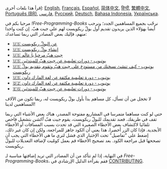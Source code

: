 إقرأ هذا بلغات أخرى: [English](HOWTO.md), [Français](HOWTO-fr.md), [Español](HOWTO-es.md), [简体中文](HOWTO-zh.md), [हिन्दी](HOWTO-hi.md), [繁體中文](HOWTO-zh_TW.md), [Português (BR)](HOWTO-pt_BR.md), [فارسی](HOWTO-fa_IR.md), [Русский](HOWTO-ru.md), [Deutsch](HOWTO-de.md), [Bahasa Indonesia](HOWTO-id.md), [Українська](HOWTO-uk.md).

مرحبا بكم في *!Free-Programming-Books* نرحّب بجميع المساهمين الجدد؛ ونرحب أيضا بهؤلاء الذين يريدون تقديم أول بولّ ريكويست لهم علي جيت هبّ. إن كنت واحدا منهم، فإليك بعض المصادر التي ربما تساعدك:

* [ 🇺🇸 عن البولّ ريكويست](https://help.github.com/articles/about-pull-requests/)
* [ 🇺🇸 إنشاء بولّ ريكويست](https://docs.github.com/en/free-pro-team@latest/github/collaborating-with-issues-and-pull-requests/creating-a-pull-request)
* [ 🇺🇸 جيت هبّ مرحبا يا عالَم](https://guides.github.com/activities/hello-world/)
* [ 🇺🇸 يوتيوب - دورات تعليمية عن جيت هبّ للمبتدئين](https://www.youtube.com/watch?v=0fKg7e37bQE)
* [ 🇺🇸 يوتيوب - كيف تنشئ نسختك من مستودع علي جيت هبّ وتقوم بتقديم بولّ ريكويست](https://www.youtube.com/watch?v=G1I3HF4YWEw)
* [ 🇺🇸 يوتيوب - دورة تعليمية مكثفة عن لغة المارك داون](https://www.youtube.com/watch?v=HUBNt18RFbo)
* [ 🇩🇿 يوتيوب - دورة تعليمية مكثفة عن لغة المارك داون](https://www.youtube.com/watch?v=1lZCkU5VpIs)
* [ 🇪🇬 يوتيوب - دورات تعليمية عن جيت هبّ للمبتدئين](https://www.youtube.com/playlist?list=PLDoPjvoNmBAw4eOj58MZPakHjaO3frVMF)


لا تخجل من أن تسأل، كل مساهم بدأ بأول بولّ ريكويست له، ربما تكون من الآلاف المساهمين لدينا!

حتي لو كنت مساهما متمرسا في المشاريع مفتوحة المصدر، هناك بعض الأشياء التي ربما تقف في طريقك. فعند تقديمك للبولّ ريكويست، يقوم *جيت هبّ أكشن* بتشغيل فاحص تلقائيا لاكتشاف بعض الأخطاء الصغيرة التي قد تحدث بسبب المسافات أو الأخطاء الأبجدية. فإذا كان الزر أخضرا، هذا يعني أن الكود جاهز للمراجعة، ولكن إن كان غير ذلك، إضغط علي "تفاصيل" تحت الإختبار الذي فشل لتري ما هي الأخطاء التي يجب أن تصححها قبل مراجعة الكود. بعد تصحيح الأخطاء قم بعمل كومّيت لإضافة التعديلات للبولّ ريكويست.

في النهاية، إذا لم تتأكد من أن المصادر التي تريد إضافتها مناسبة لـ *Free-Programming-Books*، فقم بقرآءة الدليل الإرشادي في [CONTRIBUTING](CONTRIBUTING.md).
